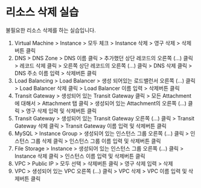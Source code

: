 # 리소스 삭제 실습

불필요한 리소스 삭제를 하는 실습입니다.

1. Virtual Machine > Instance > 모두 체크 > Instance 삭제 > 영구 삭제 > 삭제버튼 클릭
2. DNS > DNS Zone > DNS 이름 클릭 > 추가했던 상단 레코드의 오른쪽 (...) 클릭 > 레코드 삭제 클릭 >  오른쪽 상단 레코드의 오른쪽 (...) 클릭 >  DNS 삭제 클릭 > DNS 주소 이름 입력 > 삭제버튼 클릭
4. Load Balancing > Load Balancer > 생성 되어있는 로드밸런서 오른쪽 (...) 클릭 > Load Balancer 삭제 클릭 > Load Balancer 이름 입력 > 삭제버튼 클릭
5. Transit Gateway > 생성되어 있는 Transit Gateway 클릭 > 모든 Attachment에 대해서 > Attachment 탭 클릭 > 생성되어 있는 Attachment의 오른쪽 (...) 클릭 > 영구 삭제 입력 및 삭제버튼 클릭
6. Transit Gateway > 생성되어 있는 Transit Gateway 오른쪽 (...) 클릭 > Transit Gateway 삭제 클릭 > Transit Gateway 이름 입력 및 삭제버튼 클릭
7. MySQL > Instance Group > 생성되어 있는 인스턴스 그룹 오른쪽 (...) 클릭 > 인스턴스 그룹 삭제 클릭 > 인스턴스 그룹 이름 입력 및 삭제버튼 클릭
8. File Storage > Instance > 생성되어 있는 인스턴스 그룹 오른쪽 (...) 클릭 > Instance 삭제 클릭 > 인스턴스 이름 입력 및 삭제버튼 클릭
9. VPC > Public IP > 모두 선택 > 삭제버튼 클릭 > 영구 삭제 입력 > 삭제
10. VPC > 생성되어 있는 VPC 오른쪽 (...) 클릭 > VPC 삭제 > VPC 이름 입력 및 삭제버튼 클릭